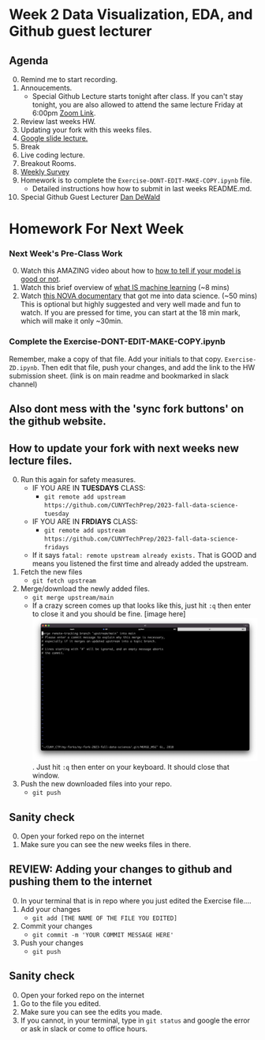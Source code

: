 # Week 2 Data Visualization, EDA, and Github guest lecturer


## Agenda
0. Remind me to start recording.
0. Annoucements.
	* Special Github Lecture starts tonight after class.  If you can't stay tonight, you are also allowed to attend the same lecture Friday at 6:00pm [Zoom Link](https://us02web.zoom.us/j/89770458631?pwd=Ukx5c1N4YTN1cU5BaG5zUC9Zbmd4UT09). 
0. Review last weeks HW. 
0. Updating your fork with this weeks files. 
0. [Google slide lecture.](https://docs.google.com/presentation/d/1kI6xoYYCX9xJN04a1Fz1o-7uxQLRAOsn23NAMNn612k/edit#slide=id.p)
0. Break
0. Live coding lecture.
0. Breakout Rooms.
0. [Weekly Survey](https://docs.google.com/forms/d/e/1FAIpQLSdP-GD_SKXnlVvk5JPeXTlAuZ4s-XoIGwlQP7RV5etHr6KG3Q/viewform?usp=sharing)
0. Homework is to complete the `Exercise-DONT-EDIT-MAKE-COPY.ipynb` file. 
	* Detailed instructions how how to submit in last weeks README.md.
0. Special Github Guest Lecturer [Dan DeWald](https://www.linkedin.com/in/danielwdewald/)

# Homework For Next Week

### Next Week's Pre-Class Work
0. Watch this AMAZING video about how to [how to tell if your model is good or not](https://www.youtube.com/watch?v=Kdsp6soqA7o&ab_channel=StatQuestwithJoshStarmer).
0. Watch this brief overview of [what IS machine learning](https://www.youtube.com/watch?v=ukzFI9rgwfU) (~8 mins)
1. Watch [this NOVA documentary](https://youtu.be/4svcCJJ6ciw?si=ERSmoLJOEhIAKVqp) that got me into data science. (~50 mins) This is optional but highly suggested and very well made and fun to watch.  If you are pressed for time, you can start at the 18 min mark, which will make it only ~30min. 

### Complete the Exercise-DONT-EDIT-MAKE-COPY.ipynb
Remember, make a copy of that file.  Add your initials to that copy. `Exercise-ZD.ipynb`. Then edit that file, push your changes, and add the link to the HW submission sheet. (link is on main readme and bookmarked in slack channel)

## Also dont mess with the 'sync fork buttons' on the github website.

## How to update your fork with next weeks new lecture files.
0. Run this again for safety measures.
	* IF YOU ARE IN __TUESDAYS__ CLASS:  
		* `git remote add upstream https://github.com/CUNYTechPrep/2023-fall-data-science-tuesday`
	* IF YOU ARE IN __FRDIAYS__ CLASS: 
		* `git remote add upstream https://github.com/CUNYTechPrep/2023-fall-data-science-fridays`
	* If it says `fatal: remote upstream already exists.` That is GOOD and means you listened the first time and already added the upstream.
0. Fetch the new files
	* `git fetch upstream` 
0. Merge/download the newly added files.
	*  `git merge upstream/main`
	* If a crazy screen comes up that looks like this, just hit `:q` then enter to close it and you should be fine.  [image here]![enter image description here](https://github.com/zd123/images-for-class/blob/main/forking-image-instructions/98-strange-screen.png?raw=true). Just hit `:q` then enter on your keyboard.  It should close that window. 
0. Push the new downloaded files into your repo. 
	* `git push`

## Sanity check
0. Open your forked repo on the internet
0. Make sure you can see the new weeks files in there. 


## REVIEW:  Adding your changes to github and pushing them to the internet
0. In your terminal that is in repo where you just edited the Exercise file....
0. Add your changes 
	* `git add [THE NAME OF THE FILE YOU EDITED]`
0. Commit your changes
	* `git commit -m 'YOUR COMMIT MESSAGE HERE'`
0. Push your changes
	* `git push`


## Sanity check
0. Open your forked repo on the internet
0. Go to the file you edited.  
0. Make sure you can see the edits you made. 
0. If you cannot, in your terminal, type in `git status` and google the error or ask in slack or come to office hours. 






